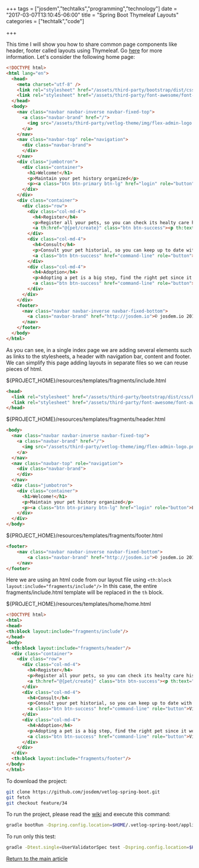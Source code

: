 +++
tags = ["josdem","techtalks","programming","technology"]
date = "2017-03-07T13:10:45-06:00"
title = "Spring Boot Thymeleaf Layouts"
categories = ["techtalk","code"]

+++

This time I will show you how to share common page components like header, footer called layouts using Thymeleaf. Go [here](http://www.thymeleaf.org/doc/articles/layouts.html) for more information. Let's consider the following home page:

```html
<!DOCTYPE html>
<html lang="en">
  <head>
    <meta charset="utf-8" />
    <link rel="stylesheet" href="/assets/third-party/bootstrap/dist/css/bootstrap.min.css" />
    <link rel="stylesheet" href="/assets/third-party/font-awesome/font-awesome.less" />
  </head>
  <body>
    <nav class="navbar navbar-inverse navbar-fixed-top">
      <a class="navbar-brand" href="/">
        <img src="/assets/third-party/vetlog-theme/img/flex-admin-logo.png" th:src="@{/assets/third-party/vetlog-theme/img/flex-admin-logo.png}"/>
      </a>
    </nav>
    <nav class="navbar-top" role="navigation">
      <div class="navbar-brand">
      </div>
    </nav>
    <div class="jumbotron">
      <div class="container">
        <h1>Welcome!</h1>
        <p>Maintain your pet history organized</p>
        <p><a class="btn btn-primary btn-lg" href="login" role="button">Login Here</a></p>
      </div>
    </div>
    <div class="container">
      <div class="row">
        <div class="col-md-4">
          <h4>Register</h4>
          <p>Register all your pets, so you can check its healty care historial.</p>
          <a th:href="@{pet/create}" class="btn btn-success"><p th:text="#{button.action}"/></a>
        </div>
        <div class="col-md-4">
          <h4>Consult</h4>
          <p>Consult your pet historial, so you can keep up to date with its care.</p>
          <a class="btn btn-success" href="command-line" role="button">View details</a>
        </div>
        <div class="col-md-4">
          <h4>Adoption</h4>
          <p>Adopting a pet is a big step, find the right pet since it would be a member of your family.</p>
          <a class="btn btn-success" href="command-line" role="button">View details</a>
        </div>
      </div>
    </div>
    <footer>
      <nav class="navbar navbar-inverse navbar-fixed-bottom">
        <a class="navbar-brand" href="http://josdem.io">© josdem.io 2017</a>
      </nav>
    </footer>
  </body>
</html>
```

As you can see, in a single index page we are adding several elements such as links to the stylesheets, a header with navigation bar, content and footer. We can simplify this page adding layouts in separate files so we can reuse pieces of html.

${PROJECT_HOME}/resources/templates/fragments/include.html

```html
<head>
  <link rel="stylesheet" href="/assets/third-party/bootstrap/dist/css/bootstrap.min.css" />
  <link rel="stylesheet" href="/assets/third-party/font-awesome/font-awesome.less" />
</head>
```

${PROJECT_HOME}/resources/templates/fragments/header.html

```html
<body>
  <nav class="navbar navbar-inverse navbar-fixed-top">
    <a class="navbar-brand" href="/">
      <img src="/assets/third-party/vetlog-theme/img/flex-admin-logo.png" th:src="@{/assets/third-party/vetlog-theme/img/flex-admin-logo.png}"/>
    </a>
  </nav>
  <nav class="navbar-top" role="navigation">
    <div class="navbar-brand">
    </div>
  </nav>
  <div class="jumbotron">
    <div class="container">
      <h1>Welcome!</h1>
      <p>Maintain your pet history organized</p>
      <p><a class="btn btn-primary btn-lg" href="login" role="button">Login Here</a></p>
    </div>
  </div>
</body>
```

${PROJECT_HOME}/resources/templates/fragments/footer.html

```html
<footer>
	<nav class="navbar navbar-inverse navbar-fixed-bottom">
		<a class="navbar-brand" href="http://josdem.io">© josdem.io 2017</a>
	</nav>
</footer>
```

Here we are using an html code from our layout file using `<th:block layout:include="fragments/include"/>` In this case, the entire fragments/include.html template will be replaced in the `th` block.

${PROJECT_HOME}/resources/templates/home/home.html

```html
<!DOCTYPE html>
<html>
<head>
<th:block layout:include="fragments/include"/>
</head>
<body>
  <th:block layout:include="fragments/header"/>
  <div class="container">
    <div class="row">
      <div class="col-md-4">
        <h4>Register</h4>
        <p>Register all your pets, so you can check its healty care historial.</p>
        <a th:href="@{pet/create}" class="btn btn-success"><p th:text="#{button.action}"/></a>
      </div>
      <div class="col-md-4">
        <h4>Consult</h4>
        <p>Consult your pet historial, so you can keep up to date with its care.</p>
        <a class="btn btn-success" href="command-line" role="button">View details</a>
      </div>
      <div class="col-md-4">
        <h4>Adoption</h4>
        <p>Adopting a pet is a big step, find the right pet since it would be a member of your family.</p>
        <a class="btn btn-success" href="command-line" role="button">View details</a>
      </div>
    </div>
  </div>
  <th:block layout:include="fragments/footer"/>
</body>
</html>
```

To download the project:

```bash
git clone https://github.com/josdem/vetlog-spring-boot.git
git fetch
git checkout feature/34
```

To run the project, please read the [wiki](https://github.com/josdem/vetlog-spring-boot/wiki/YAML%20File) and execute this command:

```bash
gradle bootRun -Dspring.config.location=$HOME/.vetlog-spring-boot/application-development.yml
```

To run only this test:

```bash
gradle -Dtest.single=UserValidatorSpec test -Dspring.config.location=$HOME/.vetlog-spring-boot/application-development.yml
```

[Return to the main article](/techtalk/spring)

